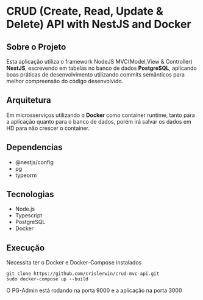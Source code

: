 # CRUD (Create, Read, Update & Delete) API with NestJS and Docker

## Sobre o Projeto

Esta aplicação utiliza o framework NodeJS MVC(Model,View & Controller) **NestJS**, escrevendo em
tabelas no banco de dados **PostgreSQL**, aplicando boas práticas de desenvolvimento utilizando commits semânticos para melhor compreensão do código desenvolvido.

## Arquitetura

Em microsserviços utilizando o **Docker** como container runtime, tanto para a aplicação quanto
para o banco de dados, porém irá salvar os dados em HD para não crescer o container.

## Dependencias

- @nestjs/config
- pg
- typeorm

## Tecnologias

- Node.js
- Typescript
- PostgreSQL
- Docker

## Execução

Necessita ter o Docker e Docker-Compose instalados

```
git clone https://github.com/crislerwin/crud-mvc-api.git
sudo docker-compose up --build
```

O PG-Admin está rodando na porta 9000 e a aplicação na porta 3000

